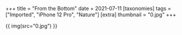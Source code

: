 +++
title = "From the Bottom"
date = 2021-07-11
[taxonomies]
tags = ["Imported", "iPhone 12 Pro", "Nature"]
[extra]
thumbnail = "0.jpg"
+++

{{ img(src="0.jpg") }}
